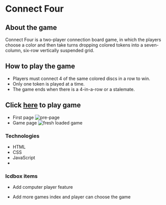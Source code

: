 # Connect Four

## About the game

Connect Four is a two-player connection board game, in which the players choose a color and then take turns dropping colored tokens into a seven-column, six-row vertically suspended grid. 

## How to play the game

* Players must connect 4 of the same colored discs in a row to win.
* Only one token is played at a time.
* The game ends when there is a 4-in-a-row or a stalemate.

## Click [here](https://modest-mestorf-9cc18e.netlify.app/index.html) to play game

* First page
![pre-page](https://i.imgur.com/bjzGapO.png)
* Game page
![fresh loaded game](https://i.imgur.com/1FuOlEw.png)

### Technologies
* HTML
* CSS
* JavaScript
* 


### Icdbox items

 * Add computer player feature

 * Add more games index and player can choose the game